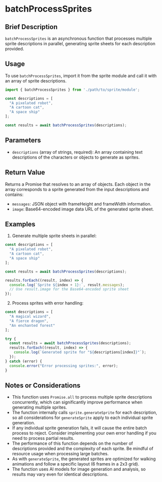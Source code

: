 # batchProcessSprites

## Brief Description
`batchProcessSprites` is an asynchronous function that processes multiple sprite descriptions in parallel, generating sprite sheets for each description provided.

## Usage
To use `batchProcessSprites`, import it from the sprite module and call it with an array of sprite descriptions.

```javascript
import { batchProcessSprites } from './path/to/sprite/module';

const descriptions = [
  "A pixelated robot",
  "A cartoon cat",
  "A space ship"
];

const results = await batchProcessSprites(descriptions);
```

## Parameters
- `descriptions` (array of strings, required): An array containing text descriptions of the characters or objects to generate as sprites.

## Return Value
Returns a Promise that resolves to an array of objects. Each object in the array corresponds to a sprite generated from the input descriptions and contains:
- `messages`: JSON object with frameHeight and frameWidth information.
- `image`: Base64-encoded image data URL of the generated sprite sheet.

## Examples

1. Generate multiple sprite sheets in parallel:
```javascript
const descriptions = [
  "A pixelated robot",
  "A cartoon cat",
  "A space ship"
];

const results = await batchProcessSprites(descriptions);

results.forEach((result, index) => {
  console.log(`Sprite ${index + 1}:`, result.messages);
  // Use result.image for the Base64-encoded sprite sheet
});
```

2. Process sprites with error handling:
```javascript
const descriptions = [
  "A magical wizard",
  "A fierce dragon",
  "An enchanted forest"
];

try {
  const results = await batchProcessSprites(descriptions);
  results.forEach((result, index) => {
    console.log(`Generated sprite for "${descriptions[index]}"`);
  });
} catch (error) {
  console.error("Error processing sprites:", error);
}
```

## Notes or Considerations
- This function uses `Promise.all` to process multiple sprite descriptions concurrently, which can significantly improve performance when generating multiple sprites.
- The function internally calls `sprite.generateSprite` for each description, so all considerations for `generateSprite` apply to each individual sprite generation.
- If any individual sprite generation fails, it will cause the entire batch process to reject. Consider implementing your own error handling if you need to process partial results.
- The performance of this function depends on the number of descriptions provided and the complexity of each sprite. Be mindful of resource usage when processing large batches.
- As with `generateSprite`, the generated sprites are optimized for walking animations and follow a specific layout (6 frames in a 2x3 grid).
- The function uses AI models for image generation and analysis, so results may vary even for identical descriptions.